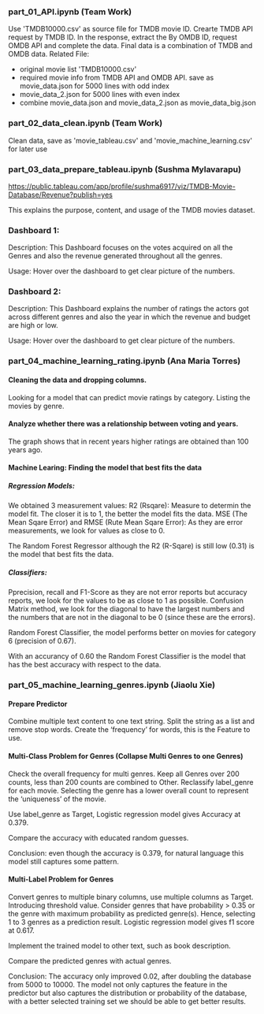 ### part_01_API.ipynb (Team Work)

Use 'TMDB10000.csv' as source file for TMDB movie ID. Crearte TMDB API request by TMDB ID. In the response, extract the By OMDB ID, request OMDB API and complete the data. Final data is a combination of TMDB and OMDB data. Related File:

- original movie list 'TMDB10000.csv'
- required movie info from TMDB API and OMDB API. save as movie_data.json for 5000 lines with odd index
- movie_data_2.json for 5000 lines with even index
- combine movie_data.json and movie_data_2.json as movie_data_big.json

### part_02_data_clean.ipynb (Team Work)

Clean data, save as 'movie_tableau.csv' and 'movie_machine_learning.csv' for later use

### part_03_data_prepare_tableau.ipynb (Sushma Mylavarapu)
https://public.tableau.com/app/profile/sushma6917/viz/TMDB-Movie-Database/Revenue?publish=yes

This explains the purpose, content, and usage of the TMDB movies dataset.

### Dashboard 1:

Description: This Dashboard focuses on the votes acquired on all the Genres and also the revenue generated throughout all the genres.

Usage:  Hover over the dashboard to get clear picture of the numbers.

### Dashboard 2:

Description: This Dashboard explains the number of ratings the actors got across different genres and also the year in which the revenue and budget are high or low.

Usage: Hover over the dashboard to get clear picture of the numbers.

### part_04_machine_learning_rating.ipynb (Ana Maria Torres)
#### Cleaning the data and dropping columns.
Looking for a model that can predict movie ratings by category. Listing the movies by genre.

#### Analyze whether there was a relationship between voting and years.
The graph shows that in recent years higher ratings are obtained than 100 years ago.

#### Machine Learing: Finding the model that best fits the data

##### Regression Models:
We obtained 3 measurement values:
R2 (Rsqare): Measure to determin the model fit. The closer it is to 1, the better the model fits the data.
MSE (The Mean Sqare Error) and RMSE (Rute Mean Sqare Error): As they are error measurements, we look for values as close to 0.

The Random Forest Regressor although the R2 (R-Sqare) is still low (0.31) is the model that best fits the data.

##### Classifiers:
Pprecision, recall and F1-Score as they are not error reports but accuracy reports, we look for the values to be as close to 1 as possible.
Confusion Matrix method, we look for the diagonal to have the largest numbers and the numbers that are not in the diagonal to be 0 (since these are the errors).

Random Forest Classifier, the model performs better on movies for category 6 (precision of 0.67). 

With an accurancy of 0.60 the Random Forest Classifier is the model that has the best accuracy with respect to the data.

### part_05_machine_learning_genres.ipynb (Jiaolu Xie)

#### Prepare Predictor
  
Combine multiple text content to one text string. Split the string as a list and remove stop words. Create the ‘frequency’ for words, this is the Feature to use.

#### Multi-Class Problem for Genres (Collapse Multi Genres to one Genres)
  
Check the overall frequency for multi genres. Keep all Genres over 200 counts, less than 200 counts are combined to Other. Reclassify label_genre for each movie. Selecting the genre has a lower overall count to represent the ‘uniqueness’ of the movie. 

Use label_genre as Target, Logistic regression model gives Accuracy at 0.379.

Compare the accuracy with educated random guesses.

Conclusion: even though the accuracy is 0.379, for natural language this model still captures some pattern.

#### Multi-Label Problem for Genres
  
Convert genres to multiple binary columns, use multiple columns as Target. Introducing threshold value. Consider genres that have probability > 0.35 or the genre with maximum probability as predicted genre(s). Hence, selecting 1 to 3 genres as a prediction result. Logistic regression model gives f1 score at 0.617.

Implement the trained model to other text, such as book description.

Compare the predicted genres with actual genres.

Conclusion: The accuracy only improved 0.02, after doubling the database from 5000 to 10000. The model not only captures the feature in the predictor but also captures the distribution or probability of the database, with a better selected training set we should be able to get better results.


  

